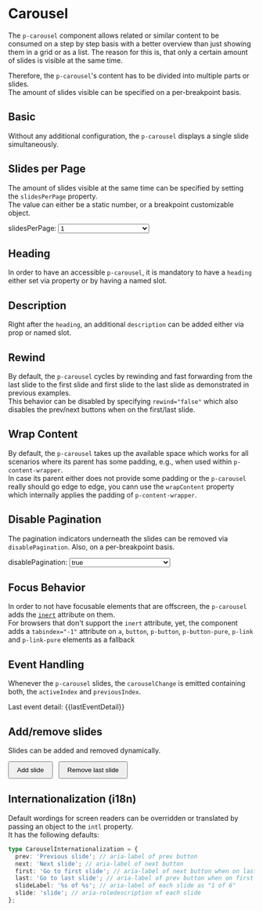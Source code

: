 # Carousel

The `p-carousel` component allows related or similar content to be consumed on a step by step basis with a better
overview than just showing them in a grid or as a list. The reason for this is, that only a certain amount of slides is
visible at the same time.

Therefore, the `p-carousel`'s content has to be divided into multiple parts or slides.  
The amount of slides visible can be specified on a per-breakpoint basis.

<TableOfContents></TableOfContents>

## Basic

Without any additional configuration, the `p-carousel` displays a single slide simultaneously.

<Playground :markup="basic" :config="config"></Playground>

## Slides per Page

The amount of slides visible at the same time can be specified by setting the `slidesPerPage` property.  
The value can either be a static number, or a breakpoint customizable object.

<Playground :markup="slidesPerPage" :config="config">
  <label>
    <p-text :theme="theme">slidesPerPage:</p-text>
    <select v-model="slidesPerPageModel" aria-label="Select slidesPerPage mode">
      <option disabled>Select slidesPerPage mode</option>
      <option value="1">1</option>
      <option value="2">2</option>
      <option value="3">3</option>
      <option value="4">4</option>
      <option value="5">5</option>
      <option value="{ base: 1, s: 2, m: 3 }">{ base: 1, m: 2, l: 3 }</option>
    </select>
  </label>
</Playground>

## Heading

In order to have an accessible `p-carousel`, it is mandatory to have a `heading` either set via property or by having a
named slot.

<Playground :markup="heading" :config="config"></Playground>

## Description

Right after the `heading`, an additional `description` can be added either via prop or named slot.

<Playground :markup="description" :config="config"></Playground>

## Rewind

By default, the `p-carousel` cycles by rewinding and fast forwarding from the last slide to the first slide and first
slide to the last slide as demonstrated in previous examples.  
This behavior can be disabled by specifying `rewind="false"` which also disables the prev/next buttons when on the
first/last slide.

<Playground :markup="rewind" :config="config"></Playground>

## Wrap Content

By default, the `p-carousel` takes up the available space which works for all scenarios where its parent has some
padding, e.g., when used within `p-content-wrapper`.  
In case its parent either does not provide some padding or the `p-carousel` really should go edge to edge, you cann use
the `wrapContent` property which internally applies the padding of `p-content-wrapper`.

<Playground :markup="wrapContent" :config="config"></Playground>

<!--
## Post Heading

If you want to place any additional elements between heading and slider, you can use the `post-heading` slot.

<Playground :markup="postHeading" :config="config"></Playground>
-->

## Disable Pagination

The pagination indicators underneath the slides can be removed via `disablePagination`. Also, on a per-breakpoint basis.

<Playground :markup="disablePagination" :config="config">
  <label>
    <p-text :theme="theme">disablePagination:</p-text>
    <select v-model="disablePaginationModel" aria-label="Select disablePagination mode">
      <option disabled>Select disablePagination mode</option>
      <option value="true">true</option>
      <option value="false">false</option>
      <option value="{ base: true, m: false }">{ base: true, m: false }</option>
    </select>
  </label>
</Playground>

## Focus Behavior

In order to not have focusable elements that are offscreen, the `p-carousel` adds the
<a href="https://developer.mozilla.org/en-US/docs/Web/API/HTMLElement/inert" target="_blank">`inert`</a> attribute on
them.  
For browsers that don't support the `inert` attribute, yet, the component adds a `tabindex="-1"` attribute on `a`,
`button`, `p-button`, `p-button-pure`, `p-link` and `p-link-pure` elements as a fallback

<Playground :markup="focusBehavior" :config="config"></Playground>

## Event Handling

Whenever the `p-carousel` slides, the `carouselChange` is emitted containing both, the `activeIndex` and
`previousIndex`.

<Playground :frameworkMarkup="eventHandlingExamples" :config="{ ...config, withoutDemo: true }">
  <p-carousel :theme="theme" :heading="basicHeading" v-html="getSlides(3)" @carouselChange="(e) => lastEventDetail = e.detail" style="margin: 0 0 1rem">
  </p-carousel>
  <p-text :theme="theme">Last event detail: {{lastEventDetail}}</p-text>
</Playground>

## Add/remove slides

Slides can be added and removed dynamically.

<Playground :frameworkMarkup="addRemoveSlidesExamples" :config="{ ...config, withoutDemo: true }">
  <p-carousel :theme="theme" :heading="basicHeading" slides-per-page="2" v-html="getSlides(amountOfSlides)" style="margin: 0 0 1rem">
  </p-carousel>
  <button type="button" @click="amountOfSlides++">Add slide</button>
  <button type="button" @click="amountOfSlides--">Remove last slide</button>
</Playground>

## Internationalization (i18n)

Default wordings for screen readers can be overridden or translated by passing an object to the `intl` property.  
It has the following defaults:

```ts
type CarouselInternationalization = {
  prev: 'Previous slide'; // aria-label of prev button
  next: 'Next slide'; // aria-label of next button
  first: 'Go to first slide'; // aria-label of next button when on last slide
  last: 'Go to last slide'; // aria-label of prev button when on first slide
  slideLabel: '%s of %s'; // aria-label of each slide as "1 of 6"
  slide: 'slide'; // aria-roledescription of each slide
};
```

<Playground :markup="internationalization" :config="config"></Playground>

<script lang="ts">
import Vue from 'vue';
import Component from 'vue-class-component';
import type { Theme } from '@/models';
import { getCarouselCodeSamples } from '@porsche-design-system/shared';

@Component
export default class Code extends Vue {
  config = { themeable: true };

  get theme(): Theme {
    return this.$store.getters.theme;
  }

  basicHeading = "Some heading";
  basicDescription = "Some description";
  getSlides = (amount = 6) => Array.from(Array(amount)).map((_, i) => `<div>Slide ${i+1}</div>`).join('\n  ');

  basic = `<p-carousel heading="${this.basicHeading}">
  ${this.getSlides(4)}
</p-carousel>`;

  slidesPerPageModel = 2;
  get slidesPerPage() {
    return `<p-carousel slides-per-page="${this.slidesPerPageModel}" heading="${this.basicHeading}">
  ${this.getSlides()}
</p-carousel>`;
  }

  heading = `<p-carousel heading="${this.basicHeading}">
  ${this.getSlides(3)}
</p-carousel>

<p-carousel>
  <h3 slot="heading">Some slotted heading</h3>
  ${this.getSlides(3)}
</p-carousel>`;

  description = `<p-carousel heading="${this.basicHeading}" description="${this.basicDescription}">
  ${this.getSlides(3)}
</p-carousel>

<p-carousel heading="${this.basicHeading}">
  <p slot="description">Some slotted description</p>
  ${this.getSlides(3)}
</p-carousel>`;

  rewind = `<p-carousel loop="false" heading="${this.basicHeading}">
  ${this.getSlides(3)}
</p-carousel>`;

  wrapContent = `<p-carousel wrap-content="true" heading="${this.basicHeading}" description="${this.basicDescription}">
  ${this.getSlides(3)}
</p-carousel>`;

//   postHeading = `<p-carousel heading="${this.basicHeading}">
//   <p slot="post-heading">Some slotted content between heading and slider</p>
//   ${this.getSlides(3)}
// </p-carousel>`;

  disablePaginationModel = true;
  get disablePagination() {
    return `<p-carousel disable-pagination="${this.disablePaginationModel}" heading="${this.basicHeading}">
  ${this.getSlides(3)}
</p-carousel>`;
}

  focusBehavior = `<p-carousel heading="${this.basicHeading}">
  ${this.getSlides(4)
    .replace(/Slide 1/, '$& with a <p-link href="#">Link</p-link>')
    .replace(/Slide 2/, '$& with a <p-button type="button">Button</p-button>')
    .replace(/Slide 3/, '$& with a <a href="#">Link</a>')
    .replace(/Slide 4/, '$& with a <button type="button">button</button>')
  }
</p-carousel>`;

  lastEventDetail = 'none';
  eventHandlingExamples = getCarouselCodeSamples('example-events');

  amountOfSlides = 3;
  addRemoveSlidesExamples = getCarouselCodeSamples('example-dynamic-slides');

  internationalization = `<p-carousel intl="{ slideLabel: 'Slide %s von %s', prev: 'Vorheriger Slide', next: 'Nächster Slide', first: 'Zum ersten Slide', last: 'Zum letzten Slide' }" heading="${this.basicHeading}">
  ${this.getSlides(3)}
</p-carousel>
`;
}
</script>

<style scoped lang="scss">
  :deep(p-carousel div) {
    display: flex;
    align-items: center;
    justify-content: center;
    flex-direction: column;
    background: #00b0f4;
    height: 150px;
  }

  button {
    padding: .5rem 1rem;

    + button { 
      margin: 0 0 0 .5rem;
    }
  }
</style>
